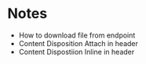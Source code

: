 # Notes
- How to download file from endpoint
- Content Disposition Attach in header
- Content Dispostiion Inline in header